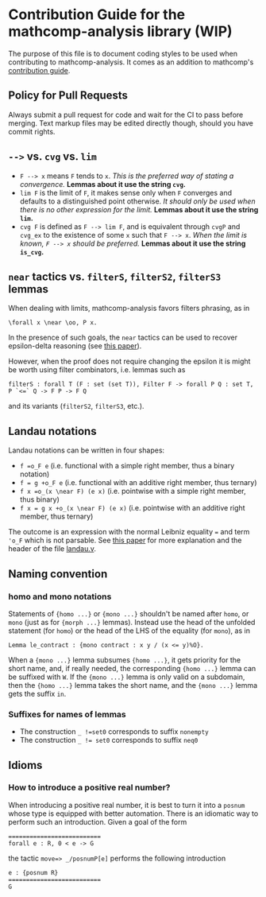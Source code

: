 # Contribution Guide for the mathcomp-analysis	library (WIP)

The purpose of this file is to document coding styles to be
used when contributing to mathcomp-analysis. It comes as an addition
to mathcomp's [contribution
guide](https://github.com/math-comp/math-comp/blob/master/CONTRIBUTING.md).

## Policy for Pull Requests

Always submit a pull request for code and wait for the CI to pass before merging.
Text markup files may be edited directly though, should you have commit rights.

## `-->` vs. `cvg` vs. `lim`

- `F --> x` means `F` tends to `x`. _This is the preferred way of stating a convergence._ **Lemmas about it use the string `cvg`.**
- `lim F` is the limit of `F`, it makes sense only when `F` converges and defaults to a distinguished point otherwise. _It should only be used when there is no other expression for the limit._ **Lemmas about it use the string `lim`.**
- `cvg F` is defined as `F --> lim F`, and is equivalent through `cvgP` and `cvg_ex` to the existence of some `x` such that `F --> x`. _When the limit is known, `F --> x` should be preferred._ **Lemmas about it use the string `is_cvg`.**

## `near` tactics vs. `filterS`, `filterS2`, `filterS3` lemmas

When dealing with limits, mathcomp-analysis favors filters
phrasing, as in
```
\forall x \near \oo, P x.
```
In the presence of such goals, the `near` tactics can be used to
recover epsilon-delta reasoning
(see [this paper](https://doi.org/10.6092/issn.1972-5787/8124)).

However, when the proof does not require changing the epsilon it
is might be worth using filter combinators, i.e. lemmas such as
```
filterS : forall T (F : set (set T)), Filter F -> forall P Q : set T, P `<=` Q -> F P -> F Q
```
and its variants (`filterS2`, `filterS3`, etc.).

## Landau notations

Landau notations can be written in four shapes:
- `f =o_F e` (i.e. functional with a simple right member, thus a binary notation)
- `f = g +o_F e` (i.e. functional with an additive right member, thus ternary)
- `f x =o_(x \near F) (e x)` (i.e. pointwise with a simple right member, thus binary)
- `f x = g x +o_(x \near F) (e x)` (i.e. pointwise with an additive right member, thus ternary)

The outcome is an expression with the normal Leibniz equality `=` and term `'o_F` which is not parsable. See [this paper](https://doi.org/10.6092/issn.1972-5787/8124) for more explanation and the header of the file [landau.v](https://github.com/math-comp/analysis/blob/master/theories/landau.v).

## Naming convention

### homo and mono notations

Statements of `{homo ...}` or `{mono ...}` shouldn't be named after `homo`, or `mono`
(just as for `{morph ...}` lemmas). Instead use the head of the unfolded statement
(for `homo`) or the head of the LHS of the equality (for `mono`), as in
```coq
Lemma le_contract : {mono contract : x y / (x <= y)%O}.
```

When a `{mono ...}` lemma subsumes `{homo ...}`, it gets priority
for the short name, and, if really needed, the corresponding `{homo ...}`
lemma can be suffixed with `W`. If the `{mono ...}` lemma is
only valid on a subdomain, then the `{homo ...}` lemma takes the
short name, and the `{mono ...}` lemma gets the suffix `in`.

### Suffixes for names of lemmas

- The construction `_ !=set0` corresponds to suffix `nonempty`
- The construction `_ != set0` corresponds to suffix `neq0`

## Idioms

### How to introduce a positive real number?

When introducing a positive real number, it is best to turn it into a
`posnum` whose type is equipped with better automation. There is an
idiomatic way to perform such an introduction. Given a goal of the
form
```
==========================
forall e : R, 0 < e -> G
```
the tactic `move=> _/posnumP[e]` performs the following introduction
```
e : {posnum R}
==========================
G
```

